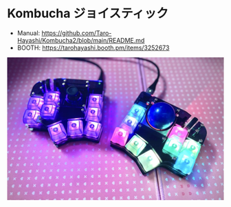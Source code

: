 
# Kombucha ジョイスティック
- Manual: https://github.com/Taro-Hayashi/Kombucha2/blob/main/README.md
- BOOTH: https://tarohayashi.booth.pm/items/3252673
  
![](https://github.com/Taro-Hayashi/Kombucha2/blob/main/img/kombucha.jpeg?raw=true)  
